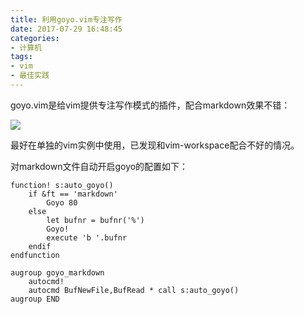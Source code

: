 ```yaml
---
title: 利用goyo.vim专注写作
date: 2017-07-29 16:48:45
categories:
- 计算机
tags:
- vim
- 最佳实践
---
```


goyo.vim是给vim提供专注写作模式的插件，配合markdown效果不错：

![](https://wx4.sinaimg.cn/large/006tNbRwly1fwvwwvhfjlj31400p0q6b.jpg)

最好在单独的vim实例中使用，已发现和vim-workspace配合不好的情况。

对markdown文件自动开启goyo的配置如下：

```vim
function! s:auto_goyo()
    if &ft == 'markdown'
        Goyo 80
    else
        let bufnr = bufnr('%')
        Goyo!
        execute 'b '.bufnr
    endif
endfunction

augroup goyo_markdown
    autocmd!
    autocmd BufNewFile,BufRead * call s:auto_goyo()
augroup END
```
